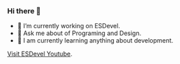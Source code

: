 ### Hi there 👋

- 🔭 I’m currently working on ESDevel.
- 💬 Ask me about of Programing and Design.
- 🌱 I am currently learning anything about development.

[Visit ESDevel Youtube](https://youtube.com/@esdevel).
<!--
**ElieserSilva/ElieserSilva** is a ✨ _special_ ✨ repository because its `README.md` (this file) appears on your GitHub profile.

Here are some ideas to get you started:

- 👯 I’m looking to collaborate on ...
- 🤔 I’m looking for help with ...
- 📫 How to reach me: ...
- 😄 Pronouns: ...
- ⚡ Fun fact: ...
-->
